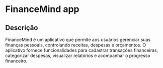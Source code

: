 # FinanceMind app

## Descrição

FinanceMind é um aplicativo que permite aos usuários gerenciar suas finanças pessoais, controlando receitas, despesas e orçamentos. O aplicativo fornece funcionalidades para cadastrar transações financeiras, categorizar despesas, visualizar relatórios e acompanhar o progresso financeiro.
